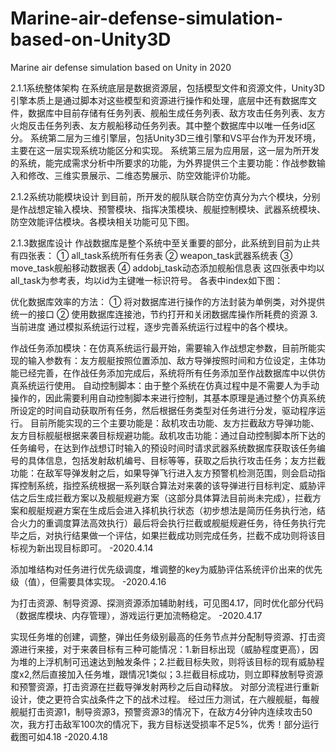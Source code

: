 # Marine-air-defense-simulation-based-on-Unity3D
Marine air defense simulation based on Unity in 2020

2.1.1系统整体架构
在系统底层是数据资源层，包括模型文件和资源文件，Unity3D引擎本质上是通过脚本对这些模型和资源进行操作和处理，底层中还有数据库文件，数据库中目前存储有任务列表、舰船生成任务列表、敌方攻击任务列表、友方火炮反击任务列表、友方舰船移动任务列表。其中整个数据库中以唯一任务id区分。
系统第二层为三维引擎层，包括Unity3D三维引擎和VS平台作为开发环境，主要在这一层实现系统功能区分和实现。
系统第三层为应用层，这一层为所开发的系统，能完成需求分析中所要求的功能，为外界提供三个主要功能：作战参数输入和修改、三维实景展示、二维态势展示、防空效能评价功能。

2.1.2系统功能模块设计
到目前，所开发的舰队联合防空仿真分为六个模块，分别是作战想定输入模块、预警模块、指挥决策模块、舰艇控制模块、武器系统模块、防空效能评估模块。各模块相关功能可见下图。

2.1.3数据库设计
作战数据库是整个系统中至关重要的部分，此系统到目前为止共有四张表：
①	all_task系统所有任务表
②	weapon_task武器系统表
③	move_task舰船移动数据表
④	addobj_task动态添加舰船信息表
这四张表中均以all_task为参考表，均以id为主键唯一标识符号。
各表中index如下图：
 
优化数据库效率的方法：
①	将对数据库进行操作的方法封装为单例类，对外提供统一的接口
②	使用数据库连接池，节约打开和关闭数据库操作所耗费的资源
3.当前进度
通过模拟系统运行过程，逐步完善系统运行过程中的各个模块。
 
作战任务添加模块：在仿真系统运行最开始，需要输入作战想定参数，目前所能实现的输入参数有：友方舰艇按照位置添加、敌方导弹按照时间和方位设定，主体功能已经完善，在作战任务添加完成后，系统将所有任务添加至作战数据库中以供仿真系统运行使用。
自动控制脚本：由于整个系统在仿真过程中是不需要人为手动操作的，因此需要利用自动控制脚本来进行控制，其基本原理是通过整个仿真系统所设定的时间自动获取所有任务，然后根据任务类型对任务进行分发，驱动程序运行。
目前所能实现的三个主要功能是：敌机攻击功能、友方拦截敌方导弹功能、友方目标舰艇根据来袭目标规避功能。敌机攻击功能：通过自动控制脚本所下达的任务编号，在达到作战想订时输入的预设时间时请求武器系统数据库获取该任务编号的具体信息，包括发射敌机编号、目标等等，获取之后执行攻击任务；友方拦截功能：在敌军导弹发射之后，如果导弹飞行进入友方预警机检测范围，则会启动指挥控制系统，指控系统根据一系列联合算法对来袭的该导弹进行目标判定、威胁评估之后生成拦截方案以及舰艇规避方案（这部分具体算法目前尚未完成），拦截方案和舰艇规避方案在生成后会进入择机执行状态（初步想法是简历任务执行池，结合火力的重调度算法高效执行）最后将会执行拦截或舰艇规避任务，待任务执行完毕之后，对执行结果做一个评估，如果拦截成功则完成任务，拦截不成功则将该目标视为新出现目标即可。
-2020.4.14

添加堆结构对任务进行优先级调度，堆调整的key为威胁评估系统评价出来的优先级（值），但需要具体实现。
-2020.4.16

为打击资源、制导资源、探测资源添加辅助射线，可见图4.17，同时优化部分代码（数据库模块、内存管理），游戏运行更加流畅稳定。
-2020.4.17

实现任务堆的创建，调整，弹出任务级别最高的任务节点并分配制导资源、打击资源进行来接，对于来袭目标有三种可能情况：1.新目标出现（威胁程度更高），因为堆的上浮机制可迅速达到触发条件；2.拦截目标失败，则将该目标的现有威胁程度x2,然后直接加入任务堆，跟情况1类似；3.拦截目标成功，则立即释放制导资源和预警资源，打击资源在拦截导弹发射两秒之后自动释放。
对部分流程进行重新设计，使之更符合实战条件之下的战术过程。
经过压力测试，在六艘舰艇，每艘舰艇打击资源1，制导资源3，预警资源3的情况下，在敌方4分钟内连续攻击50次，我方打击敌军100次的情况下，我方目标送受损率不足5%，优秀！部分运行截图可如4.18
-2020.4.18
